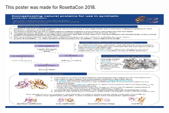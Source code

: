 
This poster was made for RosettaCon 2018.

<img src="./jakeparker_RosettaCon_poster_portrait.png" width=800 height=300>
